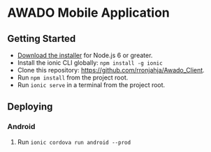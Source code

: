 # AWADO Mobile Application

## Getting Started

* [Download the installer](https://nodejs.org/) for Node.js 6 or greater.
* Install the ionic CLI globally: `npm install -g ionic`
* Clone this repository: https://github.com/rronjahja/Awado_Client.
* Run `npm install` from the project root.
* Run `ionic serve` in a terminal from the project root.

## Deploying

### Android

1. Run `ionic cordova run android --prod`

